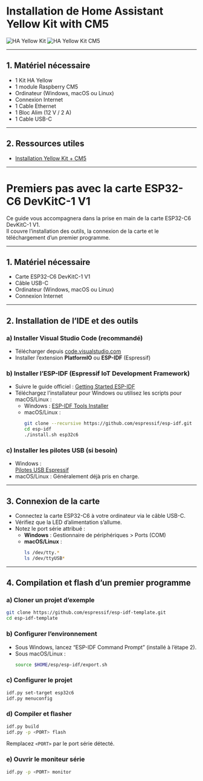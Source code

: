 # Installation de Home Assistant Yellow Kit with CM5

![HA Yellow Kit](https://support.nabucasa.com/hc/en-us/categories/24734575925149)
![HA Yellow Kit CM5](https://www.home-assistant.io/images/blog/2024-11-cm5/art.jpg)

---

## 1. Matériel nécessaire

- 1 Kit HA Yellow
- 1 module Raspberry CM5
- Ordinateur (Windows, macOS ou Linux)
- Connexion Internet
- 1 Cable Ethernet
- 1 Bloc Alim (12 V / 2 A) 
- 1 Cable USB-C 

---

## 2. Ressources utiles

- [Installation Yellow Kit + CM5](https://support.nabucasa.com/hc/en-us/articles/25606333033501-Home-Assistant-Yellow-Kit-with-CM5)

---

# Premiers pas avec la carte ESP32-C6 DevKitC-1 V1

Ce guide vous accompagnera dans la prise en main de la carte ESP32-C6 DevKitC-1 V1.  
Il couvre l’installation des outils, la connexion de la carte et le téléchargement d’un premier programme.

---

## 1. Matériel nécessaire

- Carte ESP32-C6 DevKitC-1 V1
- Câble USB-C
- Ordinateur (Windows, macOS ou Linux)
- Connexion Internet

---

## 2. Installation de l’IDE et des outils

### a) Installer Visual Studio Code (recommandé)
- Télécharger depuis [code.visualstudio.com](https://code.visualstudio.com/)
- Installer l’extension **PlatformIO** ou **ESP-IDF** (Espressif)

### b) Installer l’ESP-IDF (Espressif IoT Development Framework)
- Suivre le guide officiel : [Getting Started ESP-IDF](https://docs.espressif.com/projects/esp-idf/en/latest/esp32c6/get-started/index.html)
- Téléchargez l’installateur pour Windows ou utilisez les scripts pour macOS/Linux :
  - Windows : [ESP-IDF Tools Installer](https://dl.espressif.com/dl/esp-idf/?idf=latest)
  - macOS/Linux :  
    ```bash
    git clone --recursive https://github.com/espressif/esp-idf.git
    cd esp-idf
    ./install.sh esp32c6
    ```

### c) Installer les pilotes USB (si besoin)
- Windows :  
  [Pilotes USB Espressif](https://www.silabs.com/developers/usb-to-uart-bridge-vcp-drivers)
- macOS/Linux : Généralement déjà pris en charge.

---

## 3. Connexion de la carte

- Connectez la carte ESP32-C6 à votre ordinateur via le câble USB-C.
- Vérifiez que la LED d’alimentation s’allume.
- Notez le port série attribué :
  - **Windows** : Gestionnaire de périphériques > Ports (COM)
  - **macOS/Linux** :  
    ```bash
    ls /dev/tty.*
    ls /dev/ttyUSB*
    ```

---

## 4. Compilation et flash d’un premier programme

### a) Cloner un projet d’exemple

```bash
git clone https://github.com/espressif/esp-idf-template.git
cd esp-idf-template
```

### b) Configurer l’environnement

- Sous Windows, lancez “ESP-IDF Command Prompt” (installé à l’étape 2).
- Sous macOS/Linux :
  ```bash
  source $HOME/esp/esp-idf/export.sh
  ```

### c) Configurer le projet

```bash
idf.py set-target esp32c6
idf.py menuconfig
```

### d) Compiler et flasher

```bash
idf.py build
idf.py -p <PORT> flash
```
Remplacez `<PORT>` par le port série détecté.

### e) Ouvrir le moniteur série

```bash
idf.py -p <PORT> monitor
```


